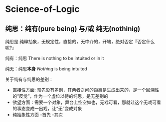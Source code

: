 # Science-of-Logic
## 纯思：纯有(pure being) 与/或 纯无(nothinig)
纯思是 纯粹抽象，无规定性，直接的，无中介的，开端，绝对否定『否定什么呢?』

纯有：纯思 There is nothing to be intuited or in it

纯无：纯思**本身** *Nothing* is being intuited

关于纯有与纯思的差别：
- 直接性方面: 预先没有差别，其两者之间的距离是生成出来的，是一个回溯性的“反觉”，作为一个虚位以待的纯思，是无差别的
- 欲望方面：需要一个对象，舞台上空空如也，无戏可看，那就让这个无戏可看的事态变成一出戏，让“无”变成对象
- 纯抽象性方面
  -首先
  -其次

